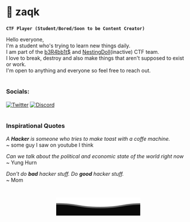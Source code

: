 # 🧊 zaqk

**`CTF Player (Student/Bored/Soon to be Content Creator)`**

Hello everyone, <br>
I'm a student who's trying to learn new things daily. <br>
I am part of the [b3R4bb1t$][ber4bb1tsWebsite] and [NestingDoll][NestingDollCTFTwitter](inactive) CTF team. <br>
I love to break, destroy and also make things that aren't supposed to exist or work. <br>
I'm open to anything and everyone so feel free to reach out.

#
  <!--Twitter-->
<h3 align="left">Socials:</h3>
<p align="left">
<a href="https://twitter.com/@zaqk_" target="blank"><img align="center" src="https://raw.githubusercontent.com/rahuldkjain/github-profile-readme-generator/master/src/images/icons/Social/twitter.svg" alt="Twitter" height="30" width="40" /></a>
  <!--Discord-->
<a href="https://discordapp.com/users/650745555806584855" target="blank"><img align="center" src="https://raw.githubusercontent.com/rahuldkjain/github-profile-readme-generator/master/src/images/icons/Social/discord.svg" alt="Discord" height="30" width="40" /></a>
</p>

#

### Inspirational Quotes
*A **Hacker** is someone who tries to make toast with a coffe machine.* <br>
~ some guy I saw on youtube I think

*Can we talk about the political and economic state of the world right now* <br>
~ Yung Hurn

*Don't do **bad** hacker stuff. Do **good** hacker stuff.* <br>
~ Mom

#

<p align="center">
        <img src="https://raw.githubusercontent.com/izqkk/izqkk/main/svg/Bottom.svg" alt="Bottom" />
</p>


[NestingDollCTFTwitter]: https://twitter.com/NestingDollCTF
[ber4bb1tsWebsite]: https://ber4bb1ts.github.io/
